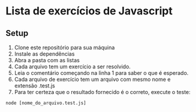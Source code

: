 # Lista de exercícios de Javascript

## Setup

1. Clone este repositório para sua máquina
2. Instale as dependências
3. Abra a pasta com as listas 
4. Cada arquivo tem um exercício a ser resolvido.
5. Leia o comentário começando na linha 1 para saber o que é esperado.
6. Cada arquivo de exercício tem um arquivo com mesmo nome e extensão .test.js
7. Para ter certeza que o resultado fornecido é o correto, execute o teste:
```
node [nome_do_arquivo.test.js]
```

